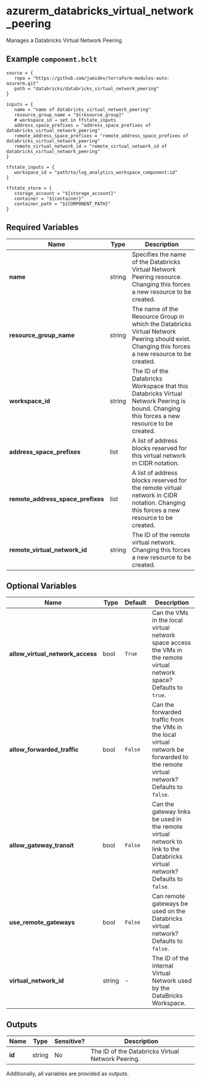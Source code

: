 # azurerm_databricks_virtual_network_peering

Manages a Databricks Virtual Network Peering

## Example `component.hclt`

```hcl
source = {
   repo = "https://github.com/jumidev/terraform-modules-auto-azurerm.git" 
   path = "databricks/databricks_virtual_network_peering" 
}

inputs = {
   name = "name of databricks_virtual_network_peering" 
   resource_group_name = "${resource_group}" 
   # workspace_id → set in tfstate_inputs
   address_space_prefixes = "address_space_prefixes of databricks_virtual_network_peering" 
   remote_address_space_prefixes = "remote_address_space_prefixes of databricks_virtual_network_peering" 
   remote_virtual_network_id = "remote_virtual_network_id of databricks_virtual_network_peering" 
}

tfstate_inputs = {
   workspace_id = "path/to/log_analytics_workspace_component:id" 
}

tfstate_store = {
   storage_account = "${storage_account}" 
   container = "${container}" 
   container_path = "${COMPONENT_PATH}" 
}

```

## Required Variables

| Name | Type |  Description |
| ---- | --------- |  ----------- |
| **name** | string |  Specifies the name of the Databricks Virtual Network Peering resource. Changing this forces a new resource to be created. | 
| **resource_group_name** | string |  The name of the Resource Group in which the Databricks Virtual Network Peering should exist. Changing this forces a new resource to be created. | 
| **workspace_id** | string |  The ID of the Databricks Workspace that this Databricks Virtual Network Peering is bound. Changing this forces a new resource to be created. | 
| **address_space_prefixes** | list |  A list of address blocks reserved for this virtual network in CIDR notation. | 
| **remote_address_space_prefixes** | list |  A list of address blocks reserved for the remote virtual network in CIDR notation. Changing this forces a new resource to be created. | 
| **remote_virtual_network_id** | string |  The ID of the remote virtual network. Changing this forces a new resource to be created. | 

## Optional Variables

| Name | Type |  Default  |  Description |
| ---- | --------- |  ----------- | ----------- |
| **allow_virtual_network_access** | bool |  `True`  |  Can the VMs in the local virtual network space access the VMs in the remote virtual network space? Defaults to `true`. | 
| **allow_forwarded_traffic** | bool |  `False`  |  Can the forwarded traffic from the VMs in the local virtual network be forwarded to the remote virtual network? Defaults to `false`. | 
| **allow_gateway_transit** | bool |  `False`  |  Can the gateway links be used in the remote virtual network to link to the Databricks virtual network? Defaults to `false`. | 
| **use_remote_gateways** | bool |  `False`  |  Can remote gateways be used on the Databricks virtual network? Defaults to `false`. | 
| **virtual_network_id** | string |  -  |  The ID of the internal Virtual Network used by the DataBricks Workspace. | 



## Outputs

| Name | Type | Sensitive? | Description |
| ---- | ---- | --------- | --------- |
| **id** | string | No  | The ID of the Databricks Virtual Network Peering. | 

Additionally, all variables are provided as outputs.
